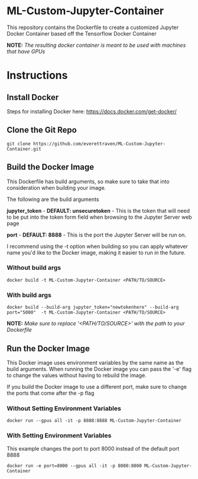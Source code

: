 # ML-Custom-Jupyter-Container
This repository contains the Dockerfile to create a customized Jupyter Docker Container based off the Tensorflow Docker Container

**NOTE:** *The resulting docker container is meant to be used with machines that have GPUs*

# Instructions

## Install Docker
Steps for installing Docker here: https://docs.docker.com/get-docker/

## Clone the Git Repo

```
git clone https://github.com/everettraven/ML-Custom-Jupyter-Container.git
```

## Build the Docker Image

This Dockerfile has build arguments, so make sure to take that into consideration when building your image.

The following are the build arguments

**jupyter_token** - **DEFAULT: unsecuretoken** - This is the token that will need to be put into the token form field when browsing to the Jupyter Server web page

**port** - **DEFAULT: 8888** - This is the port the Jupyter Server will be run on.

I recommend using the -t option when building so you can apply whatever name you'd like to the Docker image, making it easier to run in the future.

### Without build args

```
docker build -t ML-Custom-Jupyter-Container <PATH/TO/SOURCE>
```

### With build args
```
docker build --build-arg jupyter_token="newtokenhere" --build-arg port="5000"  -t ML-Custom-Jupyter-Container <PATH/TO/SOURCE>
```

**NOTE:** *Make sure to replace '<PATH/TO/SOURCE>' with the path to your Dockerfile*

## Run the Docker Image

This Docker image uses environment variables by the same name as the build arguments. When running the Docker image you can pass the '-e' flag to change the values without having to rebuild the image.

If you build the Docker image to use a different port, make sure to change the ports that come after the -p flag

### Without Setting Environment Variables

```
docker run --gpus all -it -p 8888:8888 ML-Custom-Jupyter-Container
```

### With Setting Environment Variables

This example changes the port to port 8000 instead of the default port 8888

```
docker run -e port=8000 --gpus all -it -p 8000:8000 ML-Custom-Jupyter-Container
```
